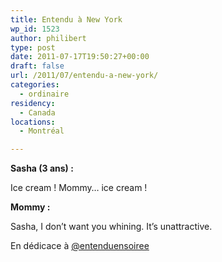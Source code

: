 ```yaml
---
title: Entendu à New York
wp_id: 1523
author: philibert
type: post
date: 2011-07-17T19:50:27+00:00
draft: false
url: /2011/07/entendu-a-new-york/
categories:
  - ordinaire
residency:
  - Canada
locations:
  - Montréal

---
```

**Sasha (3 ans) :**
  
Ice cream ! Mommy&#8230; ice cream !
  
**Mommy :**
  
Sasha, I don&rsquo;t want you whining. It&rsquo;s unattractive.

En dédicace à [@entenduensoiree][1]

 [1]: http://twitter.com/entenduensoiree
